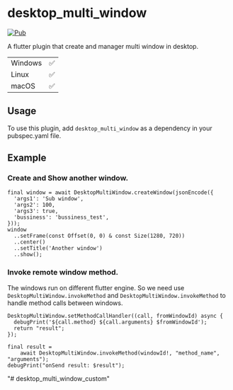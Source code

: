 # desktop_multi_window

[![Pub](https://img.shields.io/pub/v/desktop_multi_window.svg)](https://pub.dev/packages/desktop_multi_window)

A flutter plugin that create and manager multi window in desktop.

|         |     | 
|---------|-----|
| Windows | ✅   | 
| Linux   | ✅   |  
| macOS   | ✅   | 

## Usage

To use this plugin, add `desktop_multi_window` as a dependency in your pubspec.yaml file.

## Example

### Create and Show another window.

```
final window = await DesktopMultiWindow.createWindow(jsonEncode({
  'args1': 'Sub window',
  'args2': 100,
  'args3': true,
  'bussiness': 'bussiness_test',
}));
window
  ..setFrame(const Offset(0, 0) & const Size(1280, 720))
  ..center()
  ..setTitle('Another window')
  ..show();
```

### Invoke remote window method.

The windows run on different flutter engine. So we need use `DesktopMultiWindow.invokeMethod`
and `DesktopMultiWindow.invokeMethod` to handle method calls between windows.

```
DesktopMultiWindow.setMethodCallHandler((call, fromWindowId) async {
  debugPrint('${call.method} ${call.arguments} $fromWindowId');
  return "result";
});
```

```
final result =
    await DesktopMultiWindow.invokeMethod(windowId!, "method_name", "arguments");
debugPrint("onSend result: $result");
```
"# desktop_multi_window_custom" 
